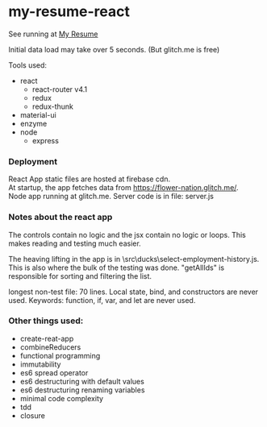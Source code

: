 # my-resume-react
See running at [My Resume](https://very-new.firebaseapp.com/)

Initial data load may take over 5 seconds.  (But glitch.me is free)  


Tools used:
* react
    * react-router v4.1
    * redux
    * redux-thunk
* material-ui
* enzyme
* node
    * express
    
### Deployment

React App static files are hosted at firebase cdn.  
At startup, the app fetches data from https://flower-nation.glitch.me/.   
Node app running at glitch.me.  Server code is in file: server.js
 

### Notes about the react app
The controls contain no logic and the jsx contain no logic or loops.  This makes reading and testing much easier. 

The heaving lifting in the app is in \src\ducks\select-employment-history.js.  This is also where the bulk of the testing was done.  "getAllIds" is responsible for sorting and filtering the list.

longest non-test file: 70 lines.  Local state, bind, and constructors are never used.  Keywords: function, if, var, and let are never used.

### Other things used:
* create-reat-app
* combineReducers
* functional programming
* immutability 
* es6 spread operator
* es6 destructuring  with default values
* es6 destructuring  renaming variables
* minimal code complexity
* tdd
* closure
